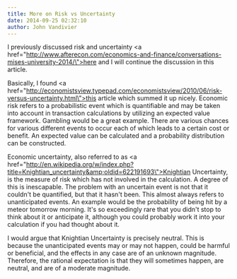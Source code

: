 ```yaml
---
title: More on Risk vs Uncertainty
date: 2014-09-25 02:32:10
author: John Vandivier
---
```




I previously discussed risk and uncertainty <a href=\"http://www.afterecon.com/economics-and-finance/conversations-mises-university-2014/\">here</a> and I will continue the discussion in this article.

Basically, I found <a href=\"http://economistsview.typepad.com/economistsview/2010/06/risk-versus-uncertainty.html\">this article which summed it up nicely</a>. Economic risk refers to a probabilistic event which is quantifiable and may be taken into account in transaction calculations by utilizing an expected value framework. Gambling would be a great example. There are various chances for various different events to occur each of which leads to a certain cost or benefit. An expected value can be calculated and a probability distribution can be constructed.

Economic uncertainty, also referred to as <a href=\"http://en.wikipedia.org/w/index.php?title=Knightian_uncertainty&amp;oldid=622191693\">Knightian Uncertainty</a>, is the measure of risk which has not involved in the calculation. A degree of this is inescapable. The problem with an uncertain event is not that it couldn't be quantified, but that it hasn't been. This almost always refers to unanticipated events. An example would be the probability of being hit by a meteor tomorrow morning. It's so exceedingly rare that you didn't stop to think about it or anticipate it, although you could probably work it into your calculation if you had thought about it.

I would argue that Knightian Uncertainty is precisely neutral. This is because the unanticipated events may or may not happen, could be harmful or beneficial, and the effects in any case are of an unknown magnitude. Therefore, the rational expectation is that they will sometimes happen, are neutral, and are of a moderate magnitude.